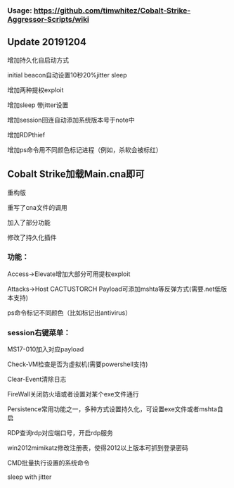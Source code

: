 ### Usage: https://github.com/timwhitez/Cobalt-Strike-Aggressor-Scripts/wiki

## Update 20191204

增加持久化自启动方式

initial beacon自动设置10秒20%jitter sleep

增加两种提权exploit

增加sleep 带jitter设置

增加session回连自动添加系统版本号于note中

增加RDPthief

增加ps命令用不同颜色标记进程（例如，杀软会被标红）


## Cobalt Strike加载Main.cna即可

重构版

重写了cna文件的调用

加入了部分功能

修改了持久化插件

### 功能：
Access->Elevate增加大部分可用提权exploit

Attacks->Host CACTUSTORCH Payload可添加mshta等反弹方式(需要.net低版本支持)

ps命令标记不同颜色（比如标记出antivirus）

### session右键菜单：

MS17-010加入对应payload

Check-VM检查是否为虚拟机(需要powershell支持)

Clear-Event清除日志

FireWall关闭防火墙或者设置对某个exe文件通行

Persistence常用功能之一，多种方式设置持久化，可设置exe文件或者mshta自启

RDP查询rdp对应端口号，开启rdp服务

win2012mimikatz修改注册表，使得2012以上版本可抓到登录密码

CMD批量执行设置的系统命令

sleep with jitter
